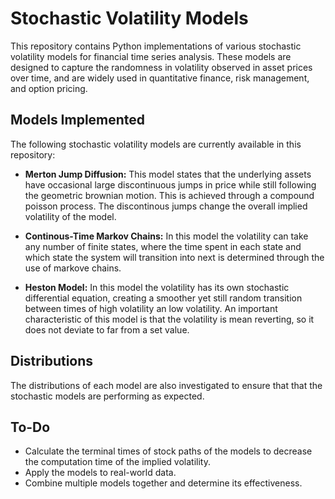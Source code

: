 # Stochastic Volatility Models

This repository contains Python implementations of various stochastic volatility models for financial time series analysis. These models are designed to capture the randomness in volatility observed in asset prices over time, and are widely used in quantitative finance, risk management, and option pricing.


## Models Implemented

The following stochastic volatility models are currently available in this repository:

- **Merton Jump Diffusion:** This model states that the underlying assets have occasional large discontinuous jumps in price while still following the geometric brownian motion. This is achieved through a compound poisson process. The discontinous jumps change the overall implied volatility of the model.

- **Continous-Time Markov Chains:** In this model the volatility can take any number of finite states, where the time spent in each state and which state the system will transition into next is determined through the use of markove chains.
  
- **Heston Model:** In this model the volatility has its own stochastic differential equation, creating a smoother yet still random transition between times of high volatility an low volatility. An important characteristic of this model is that the volatility is mean reverting, so it does not deviate to far from a set value.



## Distributions
The distributions of each model are also investigated to ensure that that the stochastic models are performing as expected.

## To-Do

- Calculate the terminal times of stock paths of the models to decrease the computation time of the implied volatility.
- Apply the models to real-world data.
- Combine multiple models together and determine its effectiveness.
